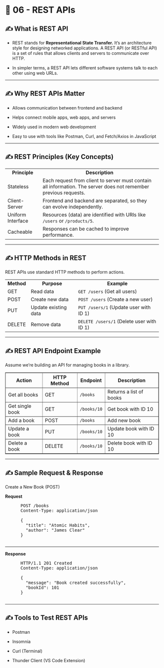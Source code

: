 # 🚀 06 - REST APIs

## ✍️ What is REST API 

- REST stands for **Representational State Transfer.**  It’s an architecture style for designing networked applications.
  A REST API (or RESTful API) is a set of rules that allows clients and servers to communicate over HTTP.

- In simpler terms, a REST API lets different software systems talk to each other using web URLs.

---

## ✍️ Why REST APIs Matter

- Allows communication between frontend and backend

- Helps connect mobile apps, web apps, and servers

- Widely used in modern web development

- Easy to use with tools like Postman, Curl, and Fetch/Axios in JavaScript

---

## ✍️ REST Principles (Key Concepts)

<table> 
  <tr> 
    <td align="center"><b>Principle</b></td> 
    <td align="center"><b>Description</b></td> 
  </tr> 
  <tr> 
    <td>Stateless</td> 
    <td>Each request from client to server must contain all information. The server does not remember previous requests.</td> 
  </tr> 
  <tr> 
    <td>Client-Server</td> 
    <td>Frontend and backend are separated, so they can evolve independently.</td> 
  </tr> 
  <tr> 
    <td>Uniform Interface</td> 
    <td>Resources (data) are identified with URIs like <code>/users</code> or <code>/products/5</code>.</td> 
  </tr> 
  <tr> 
    <td>Cacheable</td> 
    <td>Responses can be cached to improve performance.</td> 
  </tr> 
</table>

---

## ✍️ HTTP Methods in REST

REST APIs use standard HTTP methods to perform actions.

<table>
  <tr>
    <td align="center"><b>Method</b></td>
    <td align="center"><b>Purpose</b></td>
    <td align="center"><b>Example</b></td>
  </tr>
  <tr>
    <td>GET</td>
    <td>Read data</td>
    <td><code>GET /users</code> (Get all users)</td> 
  </tr>
   <tr>
    <td>POST</td>
    <td>Create new data</td>
    <td><code>POST /users</code> (Create a new user)</td> 
  </tr>
   <tr>
    <td>PUT</td>
    <td>Update existing data</td>
    <td><code>PUT /users/1</code> (Update user with ID 1)</td> 
  </tr>
   <tr>
    <td>DELETE</td>
    <td>Remove data</td>
    <td><code>DELETE /users/1</code> (Delete user with ID 1)</td> 
  </tr>
</table>

---

## ✍️ REST API Endpoint Example

Assume we’re building an API for managing books in a library.

<table border="1">
  <thead>
    <tr>
      <th>Action</th>
      <th>HTTP Method</th>
      <th>Endpoint</th>
      <th>Description</th>
    </tr>
  </thead>
  <tbody>
    <tr>
      <td>Get all books</td>
      <td>GET</td>
      <td><code>/books</code></td>
      <td>Returns a list of books</td>
    </tr>
    <tr>
      <td>Get single book</td>
      <td>GET</td>
      <td><code>/books/10</code></td>
      <td>Get book with ID 10</td>
    </tr>
    <tr>
      <td>Add a book</td>
      <td>POST</td>
      <td><code>/books</code></td>
      <td>Add new book</td>
    </tr>
    <tr>
      <td>Update a book</td>
      <td>PUT</td>
      <td><code>/books/10</code></td>
      <td>Update book with ID 10</td>
    </tr>
    <tr>
      <td>Delete a book</td>
      <td>DELETE</td>
      <td><code>/books/10</code></td>
      <td>Delete book with ID 10</td>
    </tr>
  </tbody>
</table>

---

## ✍️ Sample Request & Response

Create a New Book (POST)
<br>

  **Request**

  <pre>
      POST /books
      Content-Type: application/json
  
      {
        "title": "Atomic Habits",
        "author": "James Clear"
      }
  </pre>

---

  **Response**

  <pre>
      HTTP/1.1 201 Created
      Content-Type: application/json

      {
        "message": "Book created successfully",
        "bookId": 101
      }
  </pre>

---

## ✍️ Tools to Test REST APIs

- Postman

- Insomnia

- Curl (Terminal)

- Thunder Client (VS Code Extension)


